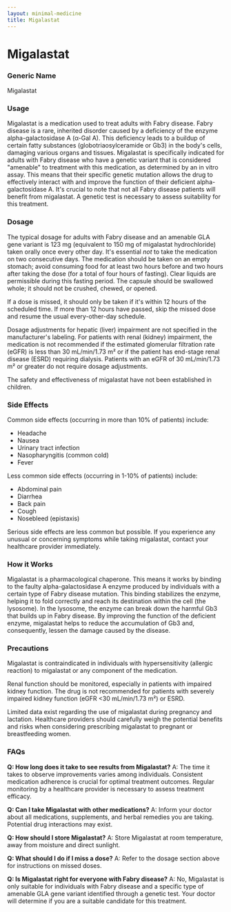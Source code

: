 ```yaml
---
layout: minimal-medicine
title: Migalastat
---
```


# Migalastat
### Generic Name
Migalastat

### Usage

Migalastat is a medication used to treat adults with Fabry disease.  Fabry disease is a rare, inherited disorder caused by a deficiency of the enzyme alpha-galactosidase A (α-Gal A). This deficiency leads to a buildup of certain fatty substances (globotriaosylceramide or Gb3) in the body's cells, damaging various organs and tissues. Migalastat is specifically indicated for adults with Fabry disease who have a genetic variant that is considered "amenable" to treatment with this medication, as determined by an in vitro assay.  This means that their specific genetic mutation allows the drug to effectively interact with and improve the function of their deficient alpha-galactosidase A. It's crucial to note that not all Fabry disease patients will benefit from migalastat.  A genetic test is necessary to assess suitability for this treatment.


### Dosage

The typical dosage for adults with Fabry disease and an amenable GLA gene variant is 123 mg (equivalent to 150 mg of migalastat hydrochloride) taken orally once every other day.  It's essential *not* to take the medication on two consecutive days.  The medication should be taken on an empty stomach;  avoid consuming food for at least two hours before and two hours after taking the dose (for a total of four hours of fasting).  Clear liquids are permissible during this fasting period.  The capsule should be swallowed whole; it should not be crushed, chewed, or opened.

If a dose is missed, it should only be taken if it's within 12 hours of the scheduled time. If more than 12 hours have passed, skip the missed dose and resume the usual every-other-day schedule.

Dosage adjustments for hepatic (liver) impairment are not specified in the manufacturer's labeling. For patients with renal (kidney) impairment, the medication is not recommended if the estimated glomerular filtration rate (eGFR) is less than 30 mL/min/1.73 m² or if the patient has end-stage renal disease (ESRD) requiring dialysis.  Patients with an eGFR of 30 mL/min/1.73 m² or greater do not require dosage adjustments.

The safety and effectiveness of migalastat have not been established in children.


### Side Effects

Common side effects (occurring in more than 10% of patients) include:

* Headache
* Nausea
* Urinary tract infection
* Nasopharyngitis (common cold)
* Fever

Less common side effects (occurring in 1-10% of patients) include:

* Abdominal pain
* Diarrhea
* Back pain
* Cough
* Nosebleed (epistaxis)

Serious side effects are less common but possible.  If you experience any unusual or concerning symptoms while taking migalastat, contact your healthcare provider immediately.


### How it Works

Migalastat is a pharmacological chaperone. This means it works by binding to the faulty alpha-galactosidase A enzyme produced by individuals with a certain type of Fabry disease mutation.  This binding stabilizes the enzyme, helping it to fold correctly and reach its destination within the cell (the lysosome). In the lysosome, the enzyme can break down the harmful Gb3 that builds up in Fabry disease. By improving the function of the deficient enzyme, migalastat helps to reduce the accumulation of Gb3 and, consequently, lessen the damage caused by the disease.


### Precautions

Migalastat is contraindicated in individuals with hypersensitivity (allergic reaction) to migalastat or any component of the medication.  

Renal function should be monitored, especially in patients with impaired kidney function.  The drug is not recommended for patients with severely impaired kidney function (eGFR <30 mL/min/1.73 m²) or ESRD.

Limited data exist regarding the use of migalastat during pregnancy and lactation.  Healthcare providers should carefully weigh the potential benefits and risks when considering prescribing migalastat to pregnant or breastfeeding women.


### FAQs

**Q: How long does it take to see results from Migalastat?**
A: The time it takes to observe improvements varies among individuals. Consistent medication adherence is crucial for optimal treatment outcomes.  Regular monitoring by a healthcare provider is necessary to assess treatment efficacy.

**Q:  Can I take Migalastat with other medications?**
A:  Inform your doctor about all medications, supplements, and herbal remedies you are taking. Potential drug interactions may exist.

**Q: How should I store Migalastat?**
A: Store Migalastat at room temperature, away from moisture and direct sunlight.

**Q:  What should I do if I miss a dose?**
A: Refer to the dosage section above for instructions on missed doses.

**Q:  Is Migalastat right for everyone with Fabry disease?**
A: No, Migalastat is only suitable for individuals with Fabry disease and a specific type of amenable GLA gene variant identified through a genetic test.  Your doctor will determine if you are a suitable candidate for this treatment.
